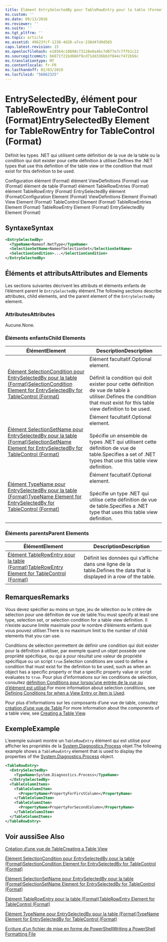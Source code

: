 ```yaml
---
title: Élément EntrySelectedBy pour TableRowEntry pour la table (Format) | Microsoft Docs
ms.custom: ''
ms.date: 09/13/2016
ms.reviewer: ''
ms.suite: ''
ms.tgt_pltfrm: ''
ms.topic: article
ms.assetid: 49623fcf-1238-4d20-a7ce-238d47d9d565
caps.latest.revision: 15
ms.openlocfilehash: e18564c10898c73128e0a4bc7d077e7c7ffb1c22
ms.sourcegitcommit: b6871f21bd666f9cd71dd336bb3f844cf472b56c
ms.translationtype: MT
ms.contentlocale: fr-FR
ms.lasthandoff: 02/03/2019
ms.locfileid: "56862325"
---
```

# <a name="entryselectedby-element-for-tablerowentry--for-tablecontrol-format"></a><span data-ttu-id="16fbe-102">EntrySelectedBy, élément pour TableRowEntry pour TableControl (Format)</span><span class="sxs-lookup"><span data-stu-id="16fbe-102">EntrySelectedBy Element for TableRowEntry  for TableControl (Format)</span></span>

<span data-ttu-id="16fbe-103">Définit les types .NET qui utilisent cette définition de la vue de la table ou la condition qui doit exister pour cette définition à utiliser.</span><span class="sxs-lookup"><span data-stu-id="16fbe-103">Defines the .NET types that use this definition of the table view or the condition that must exist for this definition to be used.</span></span>

<span data-ttu-id="16fbe-104">Configuration élément (Format) élément ViewDefinitions (Format) vue (Format) élément de table (Format) élément TableRowEntries (Format) élément TableRowEntry (Format) EntrySelectedBy élément (Format)</span><span class="sxs-lookup"><span data-stu-id="16fbe-104">Configuration Element (Format) ViewDefinitions Element (Format) View Element (Format) TableControl Element (Format) TableRowEntries Element (Format) TableRowEntry Element (Format) EntrySelectedBy Element (Format)</span></span>

## <a name="syntax"></a><span data-ttu-id="16fbe-105">Syntaxe</span><span class="sxs-lookup"><span data-stu-id="16fbe-105">Syntax</span></span>

```xml
<EntrySelectedBy>
  <TypeName>Nameof.NetType</TypeName>
  <SelectionSetName>NameofSelectionSet</SelectionSetName>
  <SelectionCondition>...</SelectionCondition>
</EntrySelectedBy>
```

## <a name="attributes-and-elements"></a><span data-ttu-id="16fbe-106">Éléments et attributs</span><span class="sxs-lookup"><span data-stu-id="16fbe-106">Attributes and Elements</span></span>

<span data-ttu-id="16fbe-107">Les sections suivantes décrivent les attributs et éléments enfants de l’élément parent le `EntrySelectedBy` élément.</span><span class="sxs-lookup"><span data-stu-id="16fbe-107">The following sections describe attributes, child elements, and the parent element of the `EntrySelectedBy` element.</span></span>

### <a name="attributes"></a><span data-ttu-id="16fbe-108">Attributes</span><span class="sxs-lookup"><span data-stu-id="16fbe-108">Attributes</span></span>

<span data-ttu-id="16fbe-109">Aucune.</span><span class="sxs-lookup"><span data-stu-id="16fbe-109">None.</span></span>

### <a name="child-elements"></a><span data-ttu-id="16fbe-110">Éléments enfants</span><span class="sxs-lookup"><span data-stu-id="16fbe-110">Child Elements</span></span>

|<span data-ttu-id="16fbe-111">Élément</span><span class="sxs-lookup"><span data-stu-id="16fbe-111">Element</span></span>|<span data-ttu-id="16fbe-112">Description</span><span class="sxs-lookup"><span data-stu-id="16fbe-112">Description</span></span>|
|-------------|-----------------|
|[<span data-ttu-id="16fbe-113">Élément SelectionCondition pour EntrySelectedBy pour la table (Format)</span><span class="sxs-lookup"><span data-stu-id="16fbe-113">SelectionCondition Element for EntrySelectedBy for TableControl (Format)</span></span>](./selectioncondition-element-for-entryselectedby-for-tablecontrol-format.md)|<span data-ttu-id="16fbe-114">Élément facultatif.</span><span class="sxs-lookup"><span data-stu-id="16fbe-114">Optional element.</span></span><br /><br /> <span data-ttu-id="16fbe-115">Définit la condition qui doit exister pour cette définition de vue de table à utiliser.</span><span class="sxs-lookup"><span data-stu-id="16fbe-115">Defines the condition that must exist for this table view definition to be used.</span></span>|
|[<span data-ttu-id="16fbe-116">Élément SelectionSetName pour EntrySelectedBy pour la table (Format)</span><span class="sxs-lookup"><span data-stu-id="16fbe-116">SelectionSetName Element for EntrySelectedBy for TableControl (Format)</span></span>](./selectionsetname-element-for-entryselectedby-for-tablecontrol-format.md)|<span data-ttu-id="16fbe-117">Élément facultatif.</span><span class="sxs-lookup"><span data-stu-id="16fbe-117">Optional element.</span></span><br /><br /> <span data-ttu-id="16fbe-118">Spécifie un ensemble de types .NET qui utilisent cette définition de vue de table.</span><span class="sxs-lookup"><span data-stu-id="16fbe-118">Specifies a set of .NET types that use this table view definition.</span></span>|
|[<span data-ttu-id="16fbe-119">Élément TypeName pour EntrySelectedBy pour la table (Format)</span><span class="sxs-lookup"><span data-stu-id="16fbe-119">TypeName Element for EntrySelectedBy for TableControl (Format)</span></span>](./typename-element-for-entryselectedby-for-tablecontrol-format.md)|<span data-ttu-id="16fbe-120">Élément facultatif.</span><span class="sxs-lookup"><span data-stu-id="16fbe-120">Optional element.</span></span><br /><br /> <span data-ttu-id="16fbe-121">Spécifie un type .NET qui utilise cette définition de vue de table.</span><span class="sxs-lookup"><span data-stu-id="16fbe-121">Specifies a .NET type that uses this table view definition.</span></span>|

### <a name="parent-elements"></a><span data-ttu-id="16fbe-122">Éléments parents</span><span class="sxs-lookup"><span data-stu-id="16fbe-122">Parent Elements</span></span>

|<span data-ttu-id="16fbe-123">Élément</span><span class="sxs-lookup"><span data-stu-id="16fbe-123">Element</span></span>|<span data-ttu-id="16fbe-124">Description</span><span class="sxs-lookup"><span data-stu-id="16fbe-124">Description</span></span>|
|-------------|-----------------|
|[<span data-ttu-id="16fbe-125">Élément TableRowEntry pour la table (Format)</span><span class="sxs-lookup"><span data-stu-id="16fbe-125">TableRowEntry Element for TableControl (Format)</span></span>](./tablerowentry-element-for-tablerowentroes-for-tablecontrol-format.md)|<span data-ttu-id="16fbe-126">Définit les données qui s’affiche dans une ligne de la table.</span><span class="sxs-lookup"><span data-stu-id="16fbe-126">Defines the data that is displayed in a row of the table.</span></span>|

## <a name="remarks"></a><span data-ttu-id="16fbe-127">Remarques</span><span class="sxs-lookup"><span data-stu-id="16fbe-127">Remarks</span></span>

<span data-ttu-id="16fbe-128">Vous devez spécifier au moins un type, jeu de sélection ou le critère de sélection pour une définition de vue de table.</span><span class="sxs-lookup"><span data-stu-id="16fbe-128">You must specify at least one type, selection set, or selection condition for a table view definition.</span></span> <span data-ttu-id="16fbe-129">Il n’existe aucune limite maximale pour le nombre d’éléments enfants que vous pouvez utiliser.</span><span class="sxs-lookup"><span data-stu-id="16fbe-129">There is no maximum limit to the number of child elements that you can use.</span></span>

<span data-ttu-id="16fbe-130">Conditions de sélection permettent de définir une condition qui doit exister pour la définition à utiliser, par exemple quand un objet possède une propriété spécifique, ou qui a pour résultat une valeur de propriété spécifique ou un script `true`.</span><span class="sxs-lookup"><span data-stu-id="16fbe-130">Selection conditions are used to define a condition that must exist for the definition to be used, such as when an object has a specific property or that a specific property value or script evaluates to `true`.</span></span> <span data-ttu-id="16fbe-131">Pour plus d’informations sur les conditions de sélection, consultez [définition Conditions pour lorsqu’une entrée de la vue ou d’élément est utilisé](./defining-conditions-for-displaying-data.md).</span><span class="sxs-lookup"><span data-stu-id="16fbe-131">For more information about selection conditions, see [Defining Conditions for when a View Entry or Item is Used](./defining-conditions-for-displaying-data.md).</span></span>

<span data-ttu-id="16fbe-132">Pour plus d’informations sur les composants d’une vue de table, consultez [création d’une vue de Table](./creating-a-table-view.md).</span><span class="sxs-lookup"><span data-stu-id="16fbe-132">For more information about the components of a table view, see [Creating a Table View](./creating-a-table-view.md).</span></span>

## <a name="example"></a><span data-ttu-id="16fbe-133">Exemple</span><span class="sxs-lookup"><span data-stu-id="16fbe-133">Example</span></span>

<span data-ttu-id="16fbe-134">L’exemple suivant montre un `TableRowEntry` élément qui est utilisé pour afficher les propriétés de la [System.Diagnostics.Process](/dotnet/api/System.Diagnostics.Process) objet.</span><span class="sxs-lookup"><span data-stu-id="16fbe-134">The following example shows a `TableRowEntry` element that is used to display the properties of the [System.Diagnostics.Process](/dotnet/api/System.Diagnostics.Process) object.</span></span>

```xml
<TableRowEntry>
  <EntrySelectedBy>
    <TypeName>System.Diagnostics.Process</TypeName>
  </EntrySelectedBy>
  <TableColumnItems>
    <TableColumnItem>
      <PropertyName>PropertyForFirstColumn</PropertyName>
    </TableColumnItem>
    <TableColumnItem>
      <PropertyName>PropertyForSecondColumn</PropertyName>
    </TableColumnItem>
  </TableColumnItems>
</TableRowEntry>
```

## <a name="see-also"></a><span data-ttu-id="16fbe-135">Voir aussi</span><span class="sxs-lookup"><span data-stu-id="16fbe-135">See Also</span></span>

[<span data-ttu-id="16fbe-136">Création d’une vue de Table</span><span class="sxs-lookup"><span data-stu-id="16fbe-136">Creating a Table View</span></span>](./creating-a-table-view.md)

[<span data-ttu-id="16fbe-137">Élément SelectionCondition pour EntrySelectedBy pour la table (Format)</span><span class="sxs-lookup"><span data-stu-id="16fbe-137">SelectionCondition Element for EntrySelectedBy for TableControl (Format)</span></span>](./selectioncondition-element-for-entryselectedby-for-tablecontrol-format.md)

[<span data-ttu-id="16fbe-138">Élément SelectionSetName pour EntrySelectedBy pour la table (Format)</span><span class="sxs-lookup"><span data-stu-id="16fbe-138">SelectionSetName Element for EntrySelectedBy for TableControl (Format)</span></span>](./selectionsetname-element-for-entryselectedby-for-tablecontrol-format.md)

[<span data-ttu-id="16fbe-139">Élément TableRowEntry pour la table (Format)</span><span class="sxs-lookup"><span data-stu-id="16fbe-139">TableRowEntry Element for TableControl (Format)</span></span>](./tablerowentry-element-for-tablerowentroes-for-tablecontrol-format.md)

[<span data-ttu-id="16fbe-140">Élément TypeName pour EntrySelectedBy pour la table (Format)</span><span class="sxs-lookup"><span data-stu-id="16fbe-140">TypeName Element for EntrySelectedBy for TableControl (Format)</span></span>](./typename-element-for-entryselectedby-for-tablecontrol-format.md)

[<span data-ttu-id="16fbe-141">Écriture d’un fichier de mise en forme de PowerShell</span><span class="sxs-lookup"><span data-stu-id="16fbe-141">Writing a PowerShell Formatting File</span></span>](./writing-a-powershell-formatting-file.md)
